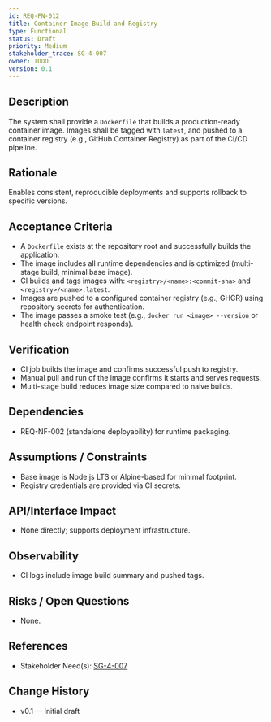 ```yaml
---
id: REQ-FN-012
title: Container Image Build and Registry
type: Functional
status: Draft
priority: Medium
stakeholder_trace: SG-4-007
owner: TODO
version: 0.1
---
```


## Description
The system shall provide a `Dockerfile` that builds a production-ready container image. Images shall be tagged with `latest`, and pushed to a container registry (e.g., GitHub Container Registry) as part of the CI/CD pipeline.

## Rationale
Enables consistent, reproducible deployments and supports rollback to specific versions.

## Acceptance Criteria
- A `Dockerfile` exists at the repository root and successfully builds the application.
- The image includes all runtime dependencies and is optimized (multi-stage build, minimal base image).
- CI builds and tags images with: `<registry>/<name>:<commit-sha>` and `<registry>/<name>:latest`.
- Images are pushed to a configured container registry (e.g., GHCR) using repository secrets for authentication.
- The image passes a smoke test (e.g., `docker run <image> --version` or health check endpoint responds).

## Verification
- CI job builds the image and confirms successful push to registry.
- Manual pull and run of the image confirms it starts and serves requests.
- Multi-stage build reduces image size compared to naive builds.

## Dependencies
- REQ-NF-002 (standalone deployability) for runtime packaging.

## Assumptions / Constraints
- Base image is Node.js LTS or Alpine-based for minimal footprint.
- Registry credentials are provided via CI secrets.

## API/Interface Impact
- None directly; supports deployment infrastructure.

## Observability
- CI logs include image build summary and pushed tags.

## Risks / Open Questions
- None.

## References
- Stakeholder Need(s): [SG-4-007](../strs-needs/SG-4-007.md)

## Change History
- v0.1 — Initial draft

